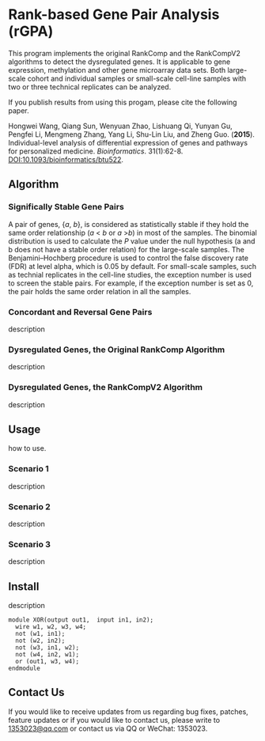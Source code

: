 # Rank-based Gene Pair Analysis (rGPA)
This program implements the original RankComp and the RankCompV2 algorithms to detect the dysregulated genes. It is applicable to gene expression, methylation and other gene microarray data sets. Both large-scale cohort and individual samples or small-scale cell-line samples with two or three technical replicates can be analyzed. 

If you publish results from using this progam, please cite the following paper.

Hongwei Wang, Qiang Sun, Wenyuan Zhao, Lishuang Qi, Yunyan Gu, Pengfei Li, Mengmeng Zhang, Yang Li, Shu-Lin Liu, and Zheng Guo. (**2015**). Individual-level analysis of differential expression of genes and pathways for personalized medicine. *Bioinformatics*. 31(1):62-8. [DOI:10.1093/bioinformatics/btu522](http://dx.doi.org/10.1093/bioinformatics/btu522).


## Algorithm

### Significally Stable Gene Pairs
A pair of genes, {*a*, *b*}, is considered as statistically stable if they hold the same order relationship (*a* < *b* or *a* >*b*) in most of the samples. The binomial distribution is used to calculate the *P* value under the null hypothesis (a and b does not have a stable order relation) for the large-scale samples. The Benjamini–Hochberg procedure is used to control the false discovery rate (FDR) at level alpha, which is 0.05 by default. For small-scale samples, such as technial replicates in the cell-line studies, the exception number is used to screen the stable pairs. For example, if the exception number is set as 0, the pair holds the same order relation in all the samples. 

### Concordant and Reversal Gene Pairs
description

### Dysregulated Genes, the Original RankComp Algorithm
description

### Dysregulated Genes, the RankCompV2 Algorithm
description

## Usage
how to use.

### Scenario 1
description

### Scenario 2
description

### Scenario 3
description

## Install 
description

```
module XOR(output out1,  input in1, in2);
  wire w1, w2, w3, w4;
  not (w1, in1);
  not (w2, in2);
  not (w3, in1, w2);
  not (w4, in2, w1);
  or (out1, w3, w4);
endmodule
```


## Contact Us
If you would like to receive updates from us regarding bug fixes, patches, feature updates or if you would like to contact us, please write to [1353023@qq.com](1353023@qq.com) or contact us via QQ or WeChat: 1353023.


